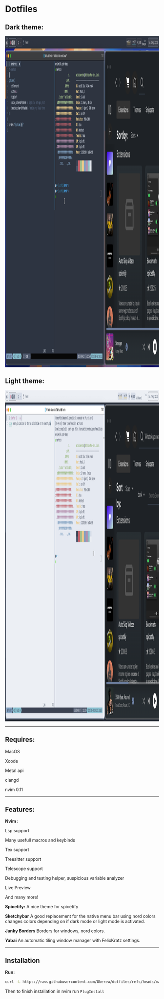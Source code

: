 # Dotfiles
## Dark theme:
<img width="1920" height="1080" alt="image" src="dark.png" />

## Light theme:
<img width="1920" height="1080" alt="image" src="light.png" />


--------------------------------------------------------

## Requires: 

MacOS

Xcode 

Metal api

clangd 

nvim 0.11

----- 

## Features:

**Nvim :**

Lsp support

Many usefull macros and keybinds

Tex support

Treesitter support

Telescope support

Debugging and testing helper, suspicious variable analyzer 

Live Preview

And many more!

**Spicetify:**
A nice theme for spicetify

**Sketchybar**
A good replacement for the native menu bar using nord colors changes colors depending on if dark mode or light mode is activated.

**Janky Borders**
Borders for windows, nord colors.

**Yabai**
An automatic tiling window manager with FelixKratz settings.

----

## Installation

**Run:**
```sh
curl -L https://raw.githubusercontent.com/Okerew/dotfiles/refs/heads/main/install.sh | sh
```

Then to finish installation in nvim run `PlugInstall`
